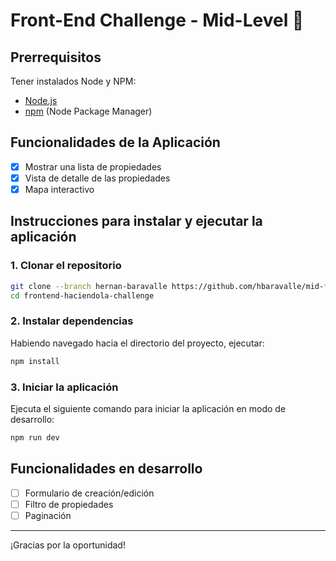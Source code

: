 # Front-End Challenge - Mid-Level 🚀

## Prerrequisitos

Tener instalados Node y NPM:

- [Node.js](https://nodejs.org/es/download/)
- [npm](https://www.npmjs.com/get-npm) (Node Package Manager)

## Funcionalidades de la Aplicación

- [x] Mostrar una lista de propiedades
- [x] Vista de detalle de las propiedades
- [x] Mapa interactivo

## Instrucciones para instalar y ejecutar la aplicación

### 1. Clonar el repositorio

```bash
git clone --branch hernan-baravalle https://github.com/hbaravalle/mid-frontend-challenge
cd frontend-haciendola-challenge
```

### 2. Instalar dependencias

Habiendo navegado hacia el directorio del proyecto, ejecutar:

```bash
npm install
```

### 3. Iniciar la aplicación

Ejecuta el siguiente comando para iniciar la aplicación en modo de desarrollo:

```bash
npm run dev
```

## Funcionalidades en desarrollo

- [ ] Formulario de creación/edición
- [ ] Filtro de propiedades
- [ ] Paginación

---

¡Gracias por la oportunidad!
